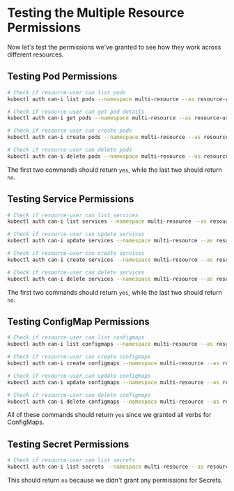 # Testing the Multiple Resource Permissions

Now let's test the permissions we've granted to see how they work across different resources.

## Testing Pod Permissions

```bash
# Check if resource-user can list pods
kubectl auth can-i list pods --namespace multi-resource --as resource-user

# Check if resource-user can get pod details
kubectl auth can-i get pods --namespace multi-resource --as resource-user

# Check if resource-user can create pods
kubectl auth can-i create pods --namespace multi-resource --as resource-user

# Check if resource-user can delete pods
kubectl auth can-i delete pods --namespace multi-resource --as resource-user
```

The first two commands should return `yes`, while the last two should return `no`.

## Testing Service Permissions

```bash
# Check if resource-user can list services
kubectl auth can-i list services --namespace multi-resource --as resource-user

# Check if resource-user can update services
kubectl auth can-i update services --namespace multi-resource --as resource-user

# Check if resource-user can create services
kubectl auth can-i create services --namespace multi-resource --as resource-user

# Check if resource-user can delete services
kubectl auth can-i delete services --namespace multi-resource --as resource-user
```

The first two commands should return `yes`, while the last two should return `no`.

## Testing ConfigMap Permissions

```bash
# Check if resource-user can list configmaps
kubectl auth can-i list configmaps --namespace multi-resource --as resource-user

# Check if resource-user can create configmaps
kubectl auth can-i create configmaps --namespace multi-resource --as resource-user

# Check if resource-user can update configmaps
kubectl auth can-i update configmaps --namespace multi-resource --as resource-user

# Check if resource-user can delete configmaps
kubectl auth can-i delete configmaps --namespace multi-resource --as resource-user
```

All of these commands should return `yes` since we granted all verbs for ConfigMaps.

## Testing Secret Permissions

```bash
# Check if resource-user can list secrets
kubectl auth can-i list secrets --namespace multi-resource --as resource-user
```

This should return `no` because we didn't grant any permissions for Secrets.
